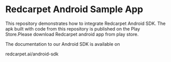 # Redcarpet Android Sample App

This repository demonstrates how to integrate Redcarpet Android SDK.
The apk built with code from this repository is published on the Play Store.Please download Redcarpet android app from play store.

The documentation to our Android SDK is available on

redcarpet.ai/android-sdk

